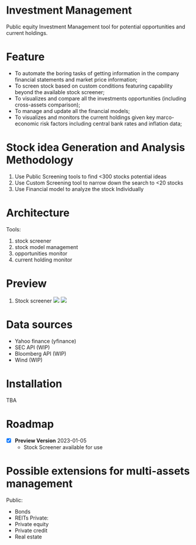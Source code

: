 Investment Management
=========================
Public equity Investment Management tool for potential opportunities and current holdings.

Feature
=========================
- To automate the boring tasks of getting information in the company financial statements and market price information;
- To screen stock based on custom conditions featuring capability beyond the available stock screener;
- To visualizes and compare all the investments opportunities (including cross-assets comparison);
- To manage and update all the financial models;
- To visualizes and monitors the current holdings given key marco-economic risk factors including central bank rates and inflation data;

Stock idea Generation and Analysis Methodology
=========================
1. Use Public Screening tools to find <300 stocks potential ideas
2. Use Custom Screening tool to narrow down the search to <20 stocks
3. Use Financial model to analyze the stock Individually

Architecture
=========================
Tools:
1. stock screener
2. stock model management
3. opportunities monitor
4. current holding monitor

Preview
=========================
1. Stock screener
![](https://github.com/JerryChenz/InvestmentManagementOpen/blob/main/screenshoots/Screenshot_screener_1.PNG)
![](https://github.com/JerryChenz/InvestmentManagementOpen/blob/main/screenshoots/Screenshot_screener_2.PNG)

Data sources
=========================
- Yahoo finance (yfinance)
- SEC API (WIP)
- Bloomberg API (WIP)
- Wind (WIP)

Installation
=========================
TBA

Roadmap
=========================
- [x] **Preview Version**  2023-01-05
    - Stock Screener available for use

Possible extensions for multi-assets management
=========================
Public:
- Bonds
- REITs
Private:
- Private equity
- Private credit
- Real estate